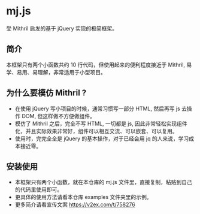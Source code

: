 # mj.js

受 Mithril 启发的基于 jQuery 实现的极简框架。

## 简介

本框架只有两个小函数共约 10 行代码，但使用起来的便利程度接近于 Mithril, 易学、易用、易理解，非常适用于小型项目。

## 为什么要模仿 Mithril ?

- 在使用 jQuery 写小项目的时候，通常习惯写一部分 HTML, 然后再写 js 去操作 DOM, 但这样做不方便做组件。
- 模仿了 Mithril 之后，完全不写 HTML, 一切都是 js, 因此非常轻松实现组件化，并且实际效果非常好，组件可以相互交流、可以嵌套、可以复用。
- 使用时，完完全全是 jQuery 的基本操作，对于已经会用 jq 的人来说，学习成本接近零。

## 安装使用

- 本框架只有两个小函数，就在本仓库的 mj.js 文件里，直接复制，粘贴到自己的代码里使用即可。
- 更具体的使用方法请看本仓库 examples 文件夹里的示例。
- 更多简介请看宣传文案 https://v2ex.com/t/758276
